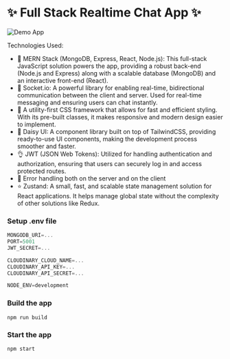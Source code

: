 # ✨ Full Stack Realtime Chat App ✨

![Demo App](/frontend/public/screenshot-for-readme.png)

Technologies Used:

- 🌟 MERN Stack (MongoDB, Express, React, Node.js): This full-stack JavaScript solution powers the app, providing a robust back-end (Node.js and Express) along with a scalable database (MongoDB) and an interactive front-end (React).
- 🎃 Socket.io: A powerful library for enabling real-time, bidirectional communication between the client and server. Used for real-time messaging and ensuring users can chat instantly.
- 👾 A utility-first CSS framework that allows for fast and efficient styling. With its pre-built classes, it makes responsive and modern design easier to implement.
- 🚀 Daisy UI: A component library built on top of TailwindCSS, providing ready-to-use UI components, making the development process smoother and faster.
- 👌 JWT (JSON Web Tokens): Utilized for handling authentication and authorization, ensuring that users can securely log in and access protected routes.
- 🐞 Error handling both on the server and on the client
- ⭐ Zustand: A small, fast, and scalable state management solution for React applications. It helps manage global state without the complexity of other solutions like Redux.

### Setup .env file

```js
MONGODB_URI=...
PORT=5001
JWT_SECRET=...

CLOUDINARY_CLOUD_NAME=...
CLOUDINARY_API_KEY=...
CLOUDINARY_API_SECRET=...

NODE_ENV=development
```

### Build the app

```shell
npm run build
```

### Start the app

```shell
npm start
```
